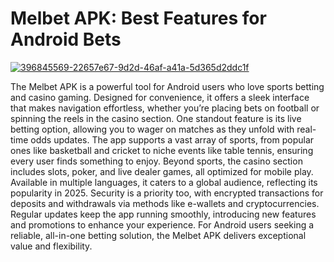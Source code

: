# Melbet APK: Best Features for Android Bets

<a href="https://t.me/gamemodfreecom">![396845569-22657e67-9d2d-46af-a41a-5d365d2ddc1f](https://github.com/user-attachments/assets/dbf9f67a-a087-4453-b8e4-0df68a5badf2)</a>

The Melbet APK is a powerful tool for Android users who love sports betting and casino gaming. Designed for convenience, it offers a sleek interface that makes navigation effortless, whether you’re placing bets on football or spinning the reels in the casino section. One standout feature is its live betting option, allowing you to wager on matches as they unfold with real-time odds updates. The app supports a vast array of sports, from popular ones like basketball and cricket to niche events like table tennis, ensuring every user finds something to enjoy. Beyond sports, the casino section includes slots, poker, and live dealer games, all optimized for mobile play. Available in multiple languages, it caters to a global audience, reflecting its popularity in 2025. Security is a priority too, with encrypted transactions for deposits and withdrawals via methods like e-wallets and cryptocurrencies. Regular updates keep the app running smoothly, introducing new features and promotions to enhance your experience. For Android users seeking a reliable, all-in-one betting solution, the Melbet APK delivers exceptional value and flexibility.
